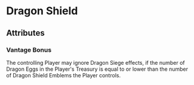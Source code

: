 # Dragon Shield

## Attributes

### Vantage Bonus

The controlling Player may ignore Dragon Siege effects, if the number of Dragon Eggs in the Player's Treasury is equal to or lower than the number of Dragon Shield Emblems the Player controls.

